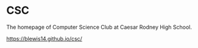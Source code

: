 # CSC
The homepage of Computer Science Club at Caesar Rodney High School.

https://blewis14.github.io/csc/
